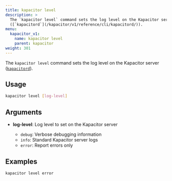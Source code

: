 ```yaml
---
title: kapacitor level
description: >
  The `kapacitor level` command sets the log level on the Kapacitor server
  ([`kapacitord`](/kapacitor/v1/reference/cli/kapacitord/)).
menu:
  kapacitor_v1:
    name: kapacitor level
    parent: kapacitor
weight: 301
---
```


The `kapacitor level` command sets the log level on the Kapacitor server
([`kapacitord`](/kapacitor/v1/reference/cli/kapacitord/)).

## Usage

```sh
kapacitor level [log-level]
```

## Arguments

- **log-level**: Log level to set on the Kapacitor server
  
  - `debug`: Verbose debugging information
  - `info`: Standard Kapacitor server logs
  - `error`: Report errors only

## Examples

```sh
kapacitor level error
```
